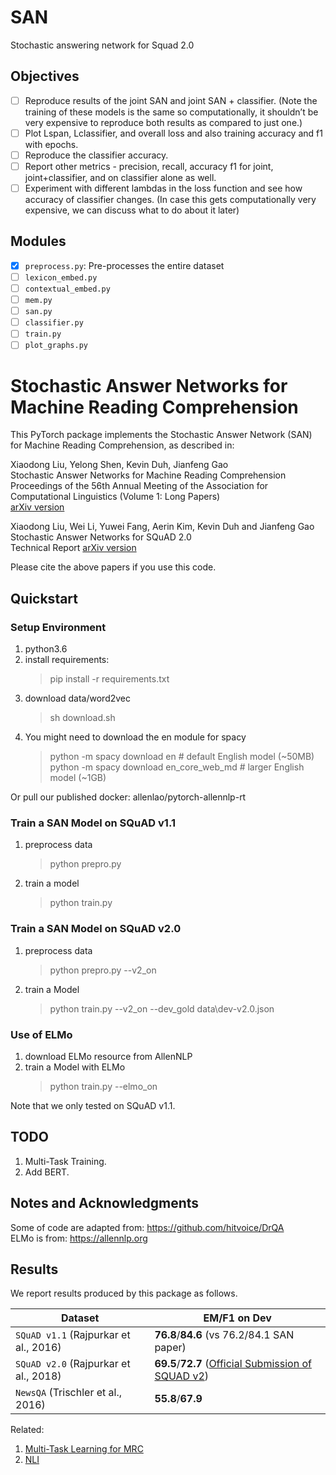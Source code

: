 # SAN
Stochastic answering network for Squad 2.0

## Objectives
* [ ] Reproduce results of the joint SAN and joint SAN + classifier. (Note the training of these models is the same so computationally, it shouldn’t be very expensive to reproduce both results as compared to just one.)
* [ ] Plot Lspan, Lclassifier, and overall loss and also training accuracy and f1 with epochs.
* [ ] Reproduce the classifier accuracy.
* [ ] Report other metrics - precision, recall, accuracy f1 for joint, joint+classifier, and on classifier alone as well.
* [ ] Experiment with different lambdas in the loss function and see how accuracy of classifier changes. (In case this gets computationally very expensive, we can discuss what to do about it later)

## Modules
* [x] ```preprocess.py```: Pre-processes the entire dataset
* [ ] ```lexicon_embed.py```
* [ ] ```contextual_embed.py```
* [ ] ```mem.py```
* [ ] ```san.py```
* [ ] ```classifier.py```
* [ ] ```train.py```
* [ ] ```plot_graphs.py```

# Stochastic Answer Networks for Machine Reading Comprehension

This PyTorch package implements the Stochastic Answer Network (SAN) for Machine Reading Comprehension, as described in:

Xiaodong Liu, Yelong Shen, Kevin Duh, Jianfeng Gao<br/>
Stochastic Answer Networks for Machine Reading Comprehension<br/>
Proceedings of the 56th Annual Meeting of the Association for Computational Linguistics (Volume 1: Long Papers)<br/>
[arXiv version](https://arxiv.org/abs/1712.03556)


Xiaodong Liu, Wei Li, Yuwei Fang, Aerin Kim, Kevin Duh and Jianfeng Gao<br/>
Stochastic Answer Networks for SQuAD 2.0 <br/>
Technical Report
[arXiv version](https://arxiv.org/abs/1809.09194)


Please cite the above papers if you use this code.

## Quickstart

### Setup Environment
1. python3.6
2. install requirements:
   > pip install -r requirements.txt
3. download data/word2vec
   > sh download.sh
4. You might need to download the en module for spacy
   > python -m spacy download en              # default English model (~50MB) <br/>
   > python -m spacy download en_core_web_md  # larger English model (~1GB)

Or pull our published docker: allenlao/pytorch-allennlp-rt

### Train a SAN Model on SQuAD v1.1
1. preprocess data
   > python prepro.py
2. train a model
   > python train.py

### Train a SAN Model on SQuAD v2.0
1. preprocess data
   > python prepro.py --v2_on
2. train a Model
   > python train.py --v2_on --dev_gold data\dev-v2.0.json

### Use of ELMo
1. download ELMo resource from AllenNLP
2. train a Model with ELMo
   > python train.py --elmo_on

Note that we only tested on SQuAD v1.1.

## TODO
1. Multi-Task Training.
2. Add BERT.

## Notes and Acknowledgments
Some of code are adapted from: https://github.com/hitvoice/DrQA <br/>
ELMo is from: https://allennlp.org

## Results
We report results produced by this package as follows.

| Dataset | EM/F1 on Dev |
| ------- | ------- |
| `SQuAD v1.1` (Rajpurkar et al., 2016) | **76.8**/**84.6** (vs 76.2/84.1 SAN paper) |
| `SQuAD v2.0`  (Rajpurkar et al., 2018)| **69.5**/**72.7** (<a href="https://worksheets.codalab.org/worksheets/0x5d6dd1b40dcf406581bb29be15016628/">Official Submission of SQUAD v2</a>)|
| `NewsQA` (Trischler et al., 2016)| **55.8**/**67.9**|


Related:
1. <a href="https://arxiv.org/abs/1809.06963">Multi-Task Learning for MRC</a>
2. <a href="https://arxiv.org/abs/1804.07888">NLI</a>
